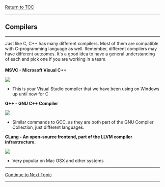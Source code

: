 <a href="https://github.com/CyberTrainingUSAF/10-Archive/blob/master/IQT-CPP_Programming/00-Table-of-Contents.md" > Return to TOC </a>

---

## Compilers

---

Just like C, C++ has many different compilers. Most of them are compatible with C-programming language as well. Remember, different compilers may have different outcomes. It's a good idea to have a general understanding of each and pick one if you are working in a team.

#### 

**MSVC - Microsoft Visual C++**

![](/IQT-CPP_Programming/assets/R6wl9gWl_400x400.jpg)

* This is your Visual Studio compiler that we have been using on Windows up until now for C

**G++ - GNU C++ Compiler**

![](/IQT-CPP_Programming/assets/GNU_Compiler_Collection_logo.png)

* Similar commands to GCC, as they are both part of the GNU Compiler Collection, just different languages.

**CLang - An open-source frontend, part of the LLVM compiler infrastructure.**

![](/IQT-CPP_Programming/assets/clang.png)

* Very popular on Mac OSX and other systems

---

<a href="https://github.com/CyberTrainingUSAF/10-Archive/blob/master/IQT-CPP_Programming/ch01_Introduction/1.03_headers-and-source.md" > Continue to Next Topic </a>

---

